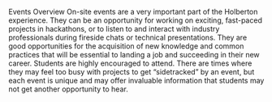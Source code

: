 Events Overview
On-site events are a very important part of the Holberton experience. They can be an opportunity for working on exciting, fast-paced projects in hackathons, or to listen to and interact with industry professionals during fireside chats or technical presentations. They are good opportunities for the acquisition of new knowledge and common practices that will be essential to landing a job and succeeding in their new career. Students are highly encouraged to attend. There are times where they may feel too busy with projects to get “sidetracked” by an event, but each event is unique and may offer invaluable information that students may not get another opportunity to hear.